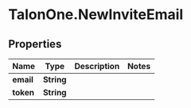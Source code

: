 # TalonOne.NewInviteEmail

## Properties

Name | Type | Description | Notes
------------ | ------------- | ------------- | -------------
**email** | **String** |  | 
**token** | **String** |  | 


